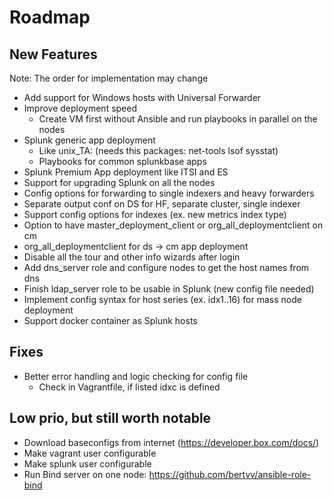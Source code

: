 # Roadmap

## New Features

Note: The order for implementation may change

* Add support for Windows hosts with Universal Forwarder
* Improve deployment speed
  * Create VM first without Ansible and run playbooks in parallel on the nodes
* Splunk generic app deployment
  * Like unix_TA: (needs this packages: net-tools lsof sysstat)
  * Playbooks for common splunkbase apps
* Splunk Premium App deployment like ITSI and ES
* Support for upgrading Splunk on all the nodes
* Config options for forwarding to single indexers and heavy forwarders
* Separate output conf on DS for HF, separate cluster, single indexer
* Support config options for indexes (ex. new metrics index type)
* Option to have master_deployment_client or org_all_deploymentclient on cm
* org_all_deploymentclient for ds -> cm app deployment
* Disable all the tour and other info wizards after login
* Add dns_server role and configure nodes to get the host names from dns
* Finish ldap_server role to be usable in Splunk (new config file needed)
* Implement config syntax for host series (ex. idx1..16) for mass node deployment
* Support docker container as Splunk hosts

## Fixes

* Better error handling and logic checking for config file
  * Check in Vagrantfile, if listed idxc is defined

## Low prio, but still worth notable

* Download baseconfigs from internet (https://developer.box.com/docs/)
* Make vagrant user configurable
* Make splunk user configurable
* Run Bind server on one node: https://github.com/bertvv/ansible-role-bind
